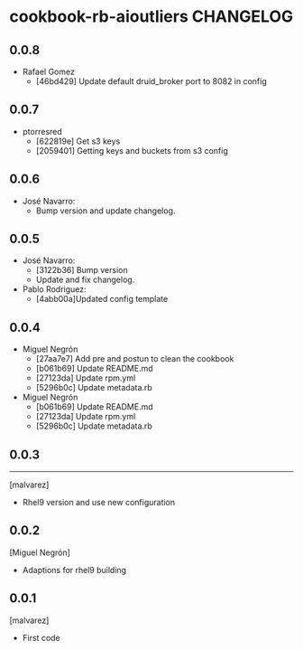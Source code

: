 cookbook-rb-aioutliers CHANGELOG
===============

## 0.0.8

  - Rafael Gomez
    - [46bd429] Update default druid_broker port to 8082 in config

## 0.0.7
  - ptorresred
    - [622819e] Get s3 keys
    - [2059401] Getting keys and buckets from s3 config
## 0.0.6
 - José Navarro:
   - Bump version and update changelog.
       
## 0.0.5

 - José Navarro:
    - [3122b36] Bump version
    - Update and fix changelog.
 - Pablo Rodriguez:
    - [4abb00a]Updated config template

## 0.0.4

  - Miguel Negrón
    - [27aa7e7] Add pre and postun to clean the cookbook
    - [b061b69] Update README.md
    - [27123da] Update rpm.yml
    - [5296b0c] Update metadata.rb
  - Miguel Negrón
    - [b061b69] Update README.md
    - [27123da] Update rpm.yml
    - [5296b0c] Update metadata.rb
## 0.0.3
-----
[malvarez]
- Rhel9 version and use new configuration

0.0.2
-----
[Miguel Negrón]
- Adaptions for rhel9 building

0.0.1
-----
[malvarez]
- First code
